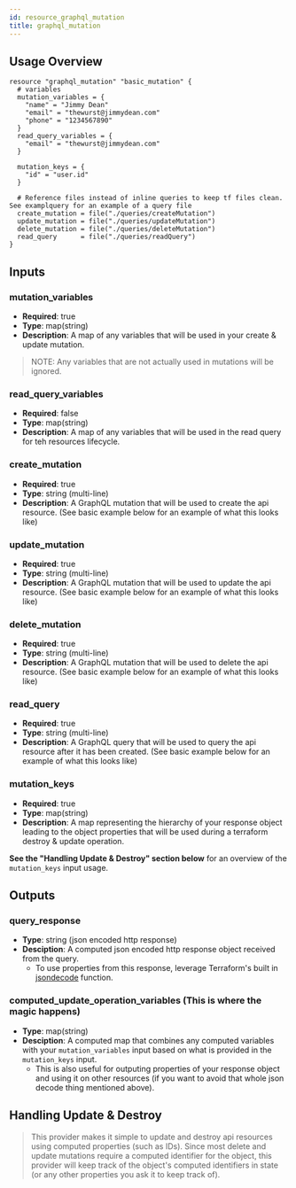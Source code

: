 ```yaml
---
id: resource_graphql_mutation
title: graphql_mutation
---
```


## Usage Overview
```hcl
resource "graphql_mutation" "basic_mutation" {
  # variables
  mutation_variables = {
    "name" = "Jimmy Dean"
    "email" = "thewurst@jimmydean.com"
    "phone" = "1234567890"
  }
  read_query_variables = {
    "email" = "thewurst@jimmydean.com"
  }

  mutation_keys = {
    "id" = "user.id"
  }

  # Reference files instead of inline queries to keep tf files clean. See examplquery for an example of a query file
  create_mutation = file("./queries/createMutation")
  update_mutation = file("./queries/updateMutation")
  delete_mutation = file("./queries/deleteMutation")
  read_query      = file("./queries/readQuery")
}
```

## Inputs

### mutation_variables
  - **Required**: true
  - **Type**: map(string)
  - **Description**: A map of any variables that will be used in your create & update mutation. 
  >NOTE: Any variables that are not actually used in mutations will be ignored. 

### read_query_variables
  - **Required**: false
  - **Type**: map(string)
  - **Description**: A map of any variables that will be used in the read query for teh resources lifecycle. 

### create_mutation
  - **Required**: true
  - **Type**: string (multi-line)
  - **Description**: A GraphQL mutation that will be used to create the api resource. (See basic example below for an example of what this looks like)
   
### update_mutation
   - **Required**: true
  - **Type**: string (multi-line)
  - **Description**: A GraphQL mutation that will be used to update the api resource. (See basic example below for an example of what this looks like)
  
### delete_mutation
  - **Required**: true
  - **Type**: string (multi-line)
  - **Description**: A GraphQL mutation that will be used to delete the api resource. (See basic example below for an example of what this looks like)

### read_query
  - **Required**: true
  - **Type**: string (multi-line)
  - **Description**: A GraphQL query that will be used to query the api resource after it has been created. (See basic example below for an example of what this looks like)

### mutation_keys
  - **Required**: true
  - **Type**: map(string)
  - **Description**: A map representing the hierarchy of your response object leading to the object properties that will be used during a terraform destroy & update operation.
  
  **See the "Handling Update & Destroy" section below** for an overview of the `mutation_keys` input usage. 

## Outputs

### query_response
  - **Type**: string (json encoded http response)
  - **Desciption**: A computed json encoded http response object received from the query.
    - To use properties from this response, leverage Terraform's built in [jsondecode](https://www.terraform.io/docs/configuration/functions/jsondecode.html) function.
 
### computed_update_operation_variables (This is where the magic happens)
  - **Type**: map(string)
  - **Desciption**: A computed map that combines any computed variables with your `mutation_variables` input based on what is provided in the `mutation_keys` input. 
    - This is also useful for outputing properties of your response object and using it on other resources (if you want to avoid that whole json decode thing mentioned above).

## Handling Update & Destroy

>This provider makes it simple to update and destroy api resources using computed properties (such as IDs). Since most delete and update mutations require a computed identifier for the object, this provider will keep track of the object's computed identifiers in state (or any other properties you ask it to keep track of).



